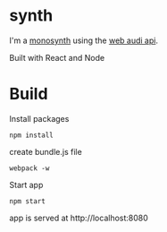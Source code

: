 # synth

I'm a [monosynth](https://en.wikipedia.org/wiki/Polyphony_and_monophony_in_instruments) using the [web audi api](https://developer.mozilla.org/en-US/docs/Web/API/AudioContext).

Built with React and Node

# Build

Install packages
````
npm install
````

create bundle.js file
```
webpack -w
```

Start app
````
npm start
````

app is served at http://localhost:8080

